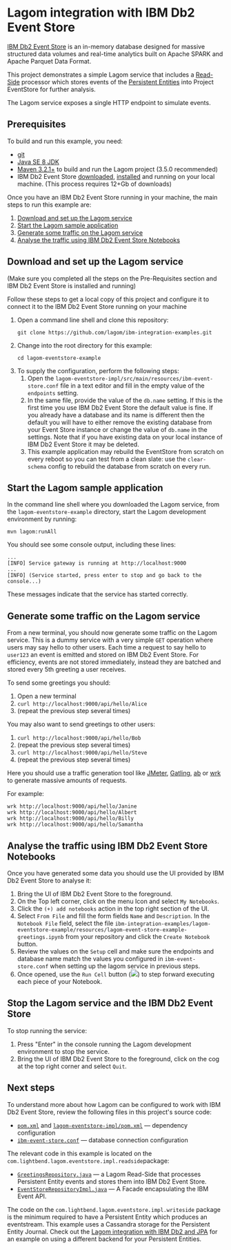 # Lagom integration with IBM Db2 Event Store

[IBM Db2 Event Store](https://www.ibm.com/products/db2-event-store) is an in-memory database designed for massive structured data volumes and real-time analytics built on Apache SPARK and Apache Parquet Data Format. 

This project demonstrates a simple Lagom service that includes a [Read-Side](https://www.lagomframework.com/documentation/current/java/ReadSide.html) processor which stores events of the [Persistent Entities](https://www.lagomframework.com/documentation/1.3.x/java/PersistentEntity.html) into Project EventStore for further analysis.

The Lagom service exposes a single HTTP endpoint to simulate events.

## Prerequisites

To build and run this example, you need:

- [git](https://git-scm.com/)
- [Java SE 8 JDK](http://www.oracle.com/technetwork/java/javase/overview/index.html)
- [Maven 3.2.1+](https://maven.apache.org/) to build and run the Lagom project (3.5.0 recommended)
- IBM Db2 Event Store [downloaded](https://github.com/IBMProjectEventStore/EventStore-DeveloperEdition/releases), [installed](https://www.ibm.com/support/knowledgecenter/SSGNPV/eventstore/desktop/welcome.html) and running on your local machine. (This process requires 12+Gb of downloads)

Once you have an IBM Db2 Event Store running in your machine, the main steps to run this example are:

1.  [Download and set up the Lagom service](#download-and-set-up-the-lagom-service)
2.  [Start the Lagom sample application](#start-the-lagom-sample-application)
3.  [Generate some traffic on the Lagom service](#generate-some-traffic-on-the-lagom-service)
4.  [Analyse the traffic using IBM Db2 Event Store Notebooks](#analyse-the-traffic-using-ibm-db2-event-store-notebooks)

## Download and set up the Lagom service

(Make sure you completed all the steps on the Pre-Requisites section and IBM Db2 Event Store is installed and running)

Follow these steps to get a local copy of this project and configure it to connect it to the IBM Db2 Event Store running on your machine

1.  Open a command line shell and clone this repository:
    ```
    git clone https://github.com/lagom/ibm-integration-examples.git
    ```
2.  Change into the root directory for this example:
    ```
    cd lagom-eventstore-example
    ```
3.  To supply the configuration, perform the following steps:
    1. Open the `lagom-eventstore-impl/src/main/resources/ibm-event-store.conf` file in a text editor and fill in the empty value of the `endpoints` setting.
    2. In the same file, provide the value of the `db.name` setting. If this is the first time you use IBM Db2 Event Store the default value is fine. If you already have a database and its name is different then the default you will have to either remove the existing database from your Event Store instance or change the value of `db.name` in the settings. Note that if you have existing data on your local instance of IBM Db2 Event Store it may be deleted.
    3. This example application may rebuild the EventStore from scratch on every reboot so you can test from a clean slate: use the `clear-schema` config to rebuild the database from scratch on every run.


## Start the Lagom sample application

In the command line shell where you downloaded the Lagom service, from the `lagom-eventstore-example` directory, start the Lagom development environment by running:

```
mvn lagom:runAll
```

You should see some console output, including these lines:

```
...
[INFO] Service gateway is running at http://localhost:9000
...
[INFO] (Service started, press enter to stop and go back to the console...)
```

These messages indicate that the service has started correctly.


## Generate some traffic on the Lagom service

From a new terminal, you should now generate some traffic on the Lagom service. This is a dummy service with a very simple `GET` operation where users may say hello to other users. Each time a request to say hello to `user123` an event is emitted and stored on IBM Db2 Event Store. For efficiency, events are not stored immediately, instead they are batched and stored every 5th greeting a user receives.

To send some greetings you should:

1.  Open a new terminal
2.  `curl http://localhost:9000/api/hello/Alice` 
3.  (repeat the previous step several times)

You may also want to send greetings to other users:

1.  `curl http://localhost:9000/api/hello/Bob` 
2.  (repeat the previous step several times)
3.  `curl http://localhost:9000/api/hello/Steve` 
4.  (repeat the previous step several times)


Here you should use a traffic generation tool like [JMeter](http://jmeter.apache.org/), [Gatling](http://gatling.io/), [ab](https://httpd.apache.org/docs/2.4/programs/ab.html) or [wrk](https://github.com/wg/wrk) to generate massive amounts of requests.

For example:

```
wrk http://localhost:9000/api/hello/Janine
wrk http://localhost:9000/api/hello/Albert
wrk http://localhost:9000/api/hello/Billy
wrk http://localhost:9000/api/hello/Samantha
```

## Analyse the traffic using IBM Db2 Event Store Notebooks

Once you have generated some data you should use the UI provided by IBM Db2 Event Store to analyse it:

1.  Bring the UI of IBM Db2 Event Store to the foreground.
2.  On the Top left corner, click on the menu Icon and select `My Notebooks`.
3.  Click the `(+) add notebooks` action in the top right section of the UI.
4.  Select `From File` and fill the form fields `Name` and `Description`. In the `Notebook File` field, select the file `ibm-integration-examples/lagom-eventstore-example/resources/lagom-event-store-example-greetings.ipynb` from your repository and click the `Create Notebook` button.
5.  Review the values on the `Setup` cell and make sure the endpoints and database name match the values you configured in `ibm-event-store.conf` when setting up the lagom service in previous steps.
6.  Once opened, use the `Run Cell` button (![](docs/imgs/run-cells.png)) to step forward executing each piece of your Notebook.



## Stop the Lagom service and the IBM Db2 Event Store

To stop running the service:

1.  Press "Enter" in the console running the Lagom development environment to stop the service.
2.  Bring the UI of IBM Db2 Event Store to the foreground, click on the cog at the top right corner and select `Quit`.


## Next steps

To understand more about how Lagom can be configured to work with IBM Db2 Event Store, review the following files in this project's source code:

- [`pom.xml`](pom.xml) and [`lagom-eventstore-impl/pom.xml`](lagom-eventstore-impl/pom.xml) — dependency configuration
- [`ibm-event-store.conf`](lagom-eventstore-impl/src/main/resources/ibm-event-store.conf) — database connection configuration

The relevant code in this example is located on the `com.lightbend.lagom.eventstore.impl.readside`package:

- [`GreetingsRepository.java`](lagom-eventstore-impl/src/main/java/com/lightbend/lagom/eventstore/impl/readside/GreetingsRepository.java) — a Lagom Read-Side that processes Persistent Entity events and stores them into IBM Db2 Event Store.
- [`EventStoreRepositoryImpl.java`](lagom-eventstore-impl/src/main/java/com/lightbend/lagom/eventstore/impl/readside/EventStoreRepositoryImpl.java) — A Facade encapsulating the IBM Event API.

The code on the `com.lightbend.lagom.eventstore.impl.writeside` package is the minimum required to have a Persistent Entity which produces an eventstream. This example uses a Cassandra storage for the Persistent Entity Journal. Check out the [Lagom integration with IBM Db2 and JPA](../lagom-jpa-db2-example/README.md) for an example on using a different backend for your Persistent Entities.
